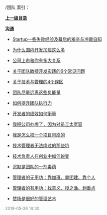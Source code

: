 /团队 索引：


**[上一级目录](/index.md)**

**[沟通](/团队/沟通/index.md)**

- [Startup一些失败经验及幕后的艰辛与冷暖自知](/团队/Startup一些失败经验及幕后的艰辛与冷暖自知.md)

- [为什么国内开发加班这么多](/团队/为什么国内开发加班这么多.md)

- [公司上市和你有多大关系](/团队/公司上市和你有多大关系.md)

- [关于团队敏捷开发实践的6个常见问题](/团队/关于团队敏捷开发实践的6个常见问题.md)

- [关于技术与管理的4个误区](/团队/关于技术与管理的4个误区.md)

- [团队尽量远离这些负能量](/团队/团队尽量远离这些负能量.md)

- [如何提升团队执行力](/团队/如何提升团队执行力.md)

- [开发者的绩效如何衡量](/团队/开发者的绩效如何衡量.md)

- [我把公司办垮了，因为对员工太宽容](/团队/我把公司办垮了，因为对员工太宽容.md)

- [我是怎么把一个项目带崩的](/团队/我是怎么把一个项目带崩的.md)

- [技术管理者无法绕过的那些坑](/团队/技术管理者无法绕过的那些坑.md)

- [技术负责人在创业中如何蜕变](/团队/技术负责人在创业中如何蜕变.md)

- [沉默是团队的一剂毒药](/团队/沉默是团队的一剂毒药.md)

- [管理者的无用功：靠加班、靠团建、靠个人](/团队/管理者的无用功：靠加班、靠团建、靠个人.md)

- [管理者的有用功：找意义、授之渔、划重点](/团队/管理者的有用功：找意义、授之渔、划重点.md)

- [赞扬是很好的管理艺术](/团队/赞扬是很好的管理艺术.md)


<font size=2 color='grey'> 2019-05-28 16:30 </font>